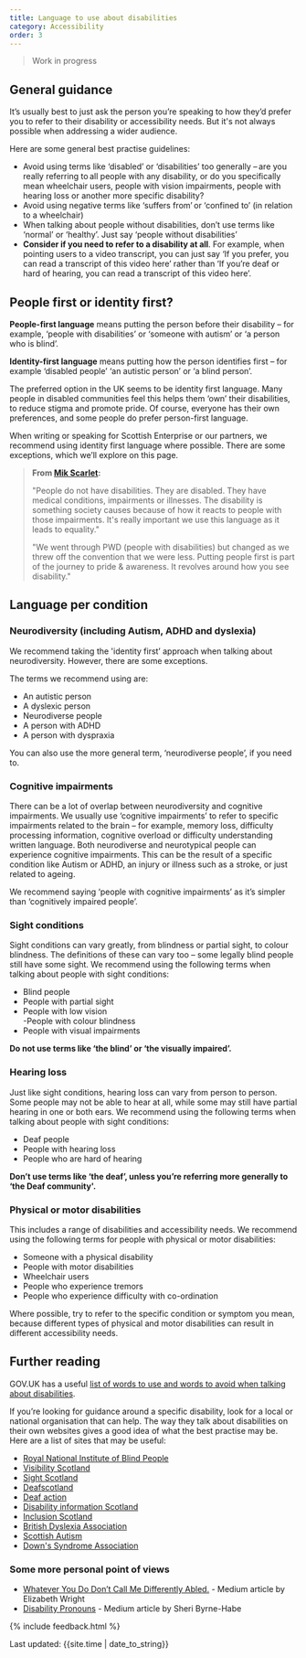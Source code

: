 ```yaml
---
title: Language to use about disabilities  
category: Accessibility
order: 3
---
```


<blockquote class="red">
  <p>Work in progress</p>
</blockquote>

## General guidance 

It’s usually best to just ask the person you’re speaking to how they’d prefer you to refer to their disability or accessibility needs. But it's not always possible when addressing a wider audience.

Here are some general best practise guidelines: 

- Avoid using terms like ‘disabled’ or ‘disabilities’ too generally – are you really referring to all people with any disability, or do you specifically mean wheelchair users, people with vision impairments, people with hearing loss or another more specific disability?  
- Avoid using negative terms like ‘suffers from’ or ‘confined to’ (in relation to a wheelchair) 
- When talking about people without disabilities, don’t use terms like ‘normal’ or ‘healthy’. Just say ‘people without disabilities’ 
- **Consider if you need to refer to a disability at all**. For example, when pointing users to a video transcript, you can just say ‘If you prefer, you can read a transcript of this video here’ rather than ‘If you’re deaf or hard of hearing, you can read a transcript of this video here’.  

 
## People first or identity first? 

**People-first language** means putting the person before their disability – for example, ‘people with disabilities’ or ‘someone with autism’ or ‘a person who is blind’.  

**Identity-first language** means putting how the person identifies first – for example ‘disabled people’ ‘an autistic person’ or ‘a blind person’. 

The preferred option in the UK seems to be identity first language. Many people in disabled communities feel this helps them ‘own’ their disabilities, to reduce stigma and promote pride. Of course, everyone has their own preferences, and some people do prefer person-first language. 

When writing or speaking for Scottish Enterprise or our partners, we recommend using identity first language where possible. There are some exceptions, which we’ll explore on this page.  

> **From [Mik Scarlet](https://twitter.com/MikScarlet/status/1319557794643718146):**
>
> "People do not have disabilities. They are disabled. They have medical conditions, impairments or illnesses. The disability is something society causes because of how it reacts to people with those impairments. 
>It's really important we use this language as it leads to equality." 
>
>"We went through PWD (people with disabilities) but changed as we threw off the convention that we were less. Putting people first is part of the journey to pride & awareness. It revolves around how you see disability." 


 
## Language per condition
### Neurodiversity (including Autism, ADHD and dyslexia) 

We recommend taking the 'identity first’ approach when talking about neurodiversity. However, there are some exceptions.  

The terms we recommend using are: 

- An autistic person 
- A dyslexic person 
- Neurodiverse people  
- A person with ADHD 
- A person with dyspraxia  

You can also use the more general term, ‘neurodiverse people’, if you need to.  

 

### Cognitive impairments 

There can be a lot of overlap between neurodiversity and cognitive impairments. We usually use ‘cognitive impairments’ to refer to specific impairments related to the brain – for example, memory loss, difficulty processing information, cognitive overload or difficulty understanding written language. Both neurodiverse and neurotypical people can experience cognitive impairments. This can be the result of a specific condition like Autism or ADHD, an injury or illness such as a stroke, or just related to ageing.   

We recommend saying ‘people with cognitive impairments’ as it’s simpler than ‘cognitively impaired people’.  

 

### Sight conditions 

Sight conditions can vary greatly, from blindness or partial sight, to colour blindness. The definitions of these can vary too – some legally blind people still have some sight. We recommend using the following terms when talking about people with sight conditions: 

- Blind people  
- People with partial sight  
- People with low vision  
 -People with colour blindness 
- People with visual impairments  

**Do not use terms like ‘the blind’ or ‘the visually impaired’.**

 

### Hearing loss 

Just like sight conditions, hearing loss can vary from person to person. Some people may not be able to hear at all, while some may still have partial hearing in one or both ears. We recommend using the following terms when talking about people with sight conditions: 

- Deaf people 
- People with hearing loss  
- People who are hard of hearing  

**Don’t use terms like ‘the deaf’, unless you’re referring more generally to ‘the Deaf community'.**

 
### Physical or motor disabilities 

This includes a range of disabilities and accessibility needs. We recommend using the following terms for people with physical or motor disabilities: 

- Someone with a physical disability  
- People with motor disabilities  
- Wheelchair users 
- People who experience tremors 
- People who experience difficulty with co-ordination  

Where possible, try to refer to the specific condition or symptom you mean, because different types of physical and motor disabilities can result in different accessibility needs.  

 

## Further reading 

GOV.UK has a useful [list of words to use and words to avoid when talking about disabilities](https://www.gov.uk/government/publications/inclusive-communication/inclusive-language-words-to-use-and-avoid-when-writing-about-disability#words-to-use-and-avoid).  

If you’re looking for guidance around a specific disability, look for a local or national organisation that can help. The way they talk about disabilities on their own websites gives a good idea of what the best practise may be. Here are a list of sites that may be useful: 

- [Royal National Institute of Blind People](https://www.rnib.org.uk/)
- [Visibility Scotland](https://visibilityscotland.org.uk/)
- [Sight Scotland](https://sightscotland.org.uk/)
- [Deafscotland](https://deafscotland.org/) 
- [Deaf action](https://www.deafaction.org/) 
- [Disability information Scotland](https://www.disabilityscot.org.uk/)   
- [Inclusion Scotland](https://inclusionscotland.org/) 
- [British Dyslexia Association](https://www.bdadyslexia.org.uk/advice/employers/creating-a-dyslexia-friendly-workplace/dyslexia-friendly-style-guide) 
- [Scottish Autism](https://www.scottishautism.org/)
- [Down's Syndrome Association](https://www.downs-syndrome.org.uk/news/mum-launches-new-language-cards/)

### Some more personal point of views
- [Whatever You Do Don’t Call Me Differently Abled.](https://medium.com/swlh/whatever-you-do-dont-call-me-differently-abled-d947ac029801) - Medium article by Elizabeth Wright
- [Disability Pronouns](https://medium.com/age-of-awareness/disability-pronouns-bb7e04b890f3) - Medium article by Sheri Byrne-Habe

{% include feedback.html %}
<div>Last updated: {{site.time | date_to_string}}</div>

